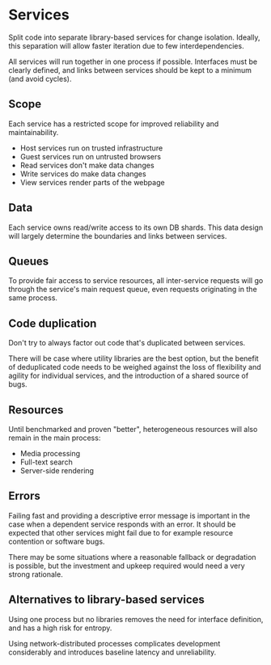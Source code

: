 # Services

Split code into separate library-based services for change isolation. Ideally, this separation will allow faster iteration due to few interdependencies.

All services will run together in one process if possible. Interfaces must be clearly defined, and links between services should be kept to a minimum (and avoid cycles).

## Scope

Each service has a restricted scope for improved reliability and maintainability.

- Host services run on trusted infrastructure
- Guest services run on untrusted browsers
- Read services don't make data changes
- Write services do make data changes
- View services render parts of the webpage

## Data

Each service owns read/write access to its own DB shards. This data design will largely determine the boundaries and links between services.

## Queues

To provide fair access to service resources, all inter-service requests will go through the service's main request queue, even requests originating in the same process.

## Code duplication

Don't try to always factor out code that's duplicated between services.

There will be case where utility libraries are the best option, but the benefit of deduplicated code needs to be weighed against the loss of flexibility and agility for individual services, and the introduction of a shared source of bugs.

## Resources

Until benchmarked and proven "better", heterogeneous resources will also remain in the main process:

- Media processing
- Full-text search
- Server-side rendering

## Errors

Failing fast and providing a descriptive error message is important in the case when a dependent service responds with an error. It should be expected that other services might fail due to for example resource contention or software bugs.

There may be some situations where a reasonable fallback or degradation is possible, but the investment and upkeep required would need a very strong rationale.

## Alternatives to library-based services

Using one process but no libraries removes the need for interface definition, and has a high risk for entropy.

Using network-distributed processes complicates development considerably and introduces baseline latency and unreliability.
